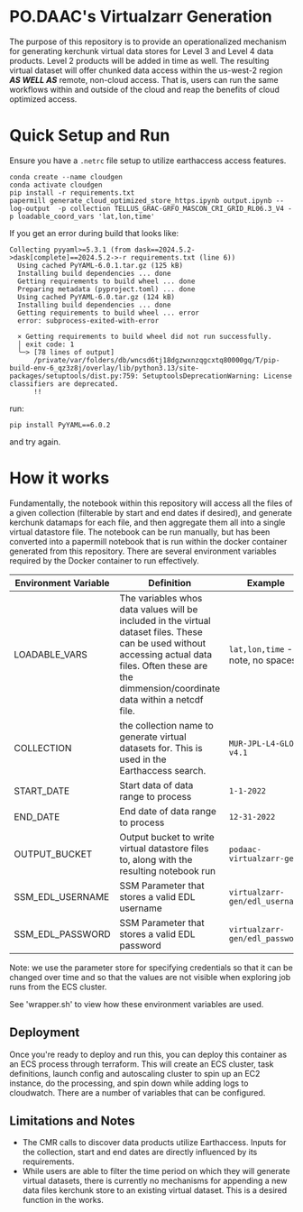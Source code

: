 # PO.DAAC's Virtualzarr Generation

The purpose of this repository is to provide an operationalized mechanism for generating kerchunk virtual data stores for Level 3 and Level 4 data products. Level 2 products will be added in time as well. The resulting virtual dataset will offer chunked data access within the us-west-2 region ***AS WELL AS*** remote, non-cloud access. That is, users can run the same workflows within and outside of the cloud and reap the benefits of cloud optimized access.

# Quick Setup and Run

Ensure you have a `.netrc` file setup to utilize earthaccess access features.

```
conda create --name cloudgen
conda activate cloudgen
pip install -r requirements.txt 
papermill generate_cloud_optimized_store_https.ipynb output.ipynb --log-output  -p collection TELLUS_GRAC-GRFO_MASCON_CRI_GRID_RL06.3_V4 -p loadable_coord_vars 'lat,lon,time' 
```

If you get an error during build that looks like:
```
Collecting pyyaml>=5.3.1 (from dask==2024.5.2->dask[complete]==2024.5.2->-r requirements.txt (line 6))
  Using cached PyYAML-6.0.1.tar.gz (125 kB)
  Installing build dependencies ... done
  Getting requirements to build wheel ... done
  Preparing metadata (pyproject.toml) ... done
  Using cached PyYAML-6.0.tar.gz (124 kB)
  Installing build dependencies ... done
  Getting requirements to build wheel ... error
  error: subprocess-exited-with-error
  
  × Getting requirements to build wheel did not run successfully.
  │ exit code: 1
  ╰─> [78 lines of output]
      /private/var/folders/db/wncsd6tj18dgzwxnzqgcxtq80000gq/T/pip-build-env-6_qz3z8j/overlay/lib/python3.13/site-packages/setuptools/dist.py:759: SetuptoolsDeprecationWarning: License classifiers are deprecated.
      !!

```

run:
```
pip install PyYAML==6.0.2
```
and try again.


# How it works
Fundamentally, the notebook within this repository will access all the files of a given collection (filterable by start and end dates if desired), and generate kerchunk datamaps for each file, and then aggregate them all into a single virtual datastore file. The notebook can be run manually, but has been converted into a papermill notebook that is run within the docker container generated from this repository. There are several environment variables required by the Docker container to run effectively.

| Environment Variable  | Definition |Example |  Used in |
| ------------- | ------------- | ------------- | ------------- |
|  LOADABLE_VARS |  The variables whos data values will be included in the virtual dataset files. These can be used without accessing actual data files. Often these are the dimmension/coordinate data within a netcdf file. | `lat,lon,time` - note, no spaces! | Notebook |
|  COLLECTION | the collection name to generate virtual datasets for. This is used in the Earthaccess search.  | `MUR-JPL-L4-GLOB-v4.1`| Notebook |
|  START_DATE | Start data of data range to process  | `1-1-2022` | Notebook |
|  END_DATE |  End date of data range to process |`12-31-2022` | Notebook |
|  OUTPUT_BUCKET | Output bucket to write virtual datastore files to, along with the resulting notebook run  | `podaac-virtualzarr-gen` | Notebook, container entrypoint |
|  SSM_EDL_USERNAME |  SSM Parameter that stores a valid EDL username | `virtualzarr-gen/edl_username` | container entrypoint |
|  SSM_EDL_PASSWORD |  SSM Parameter that stores a valid EDL password | `virtualzarr-gen/edl_password` | container entrypoint |

Note: we use the parameter store for specifying credentials so that it can be changed over time and so that the values are not visible when exploring job runs from the ECS cluster.

See 'wrapper.sh' to view how these environment variables are used.

## Deployment

Once you're ready to deploy and run this, you can deploy this container as an ECS process through terraform. This will create an ECS cluster, task definitions, launch config and autoscaling cluster to spin up an EC2 instance, do the processing, and spin down while adding logs to cloudwatch. There are a number of variables that can be configured.


## Limitations and Notes

* The CMR calls to discover data products utilize Earthaccess. Inputs for the collection, start and end dates are directly influenced by its requirements.
* While users are able to filter the time period on which they will generate virtual datasets, there is currently no mechanisms for appending a new data files kerchunk store to an existing virtual dataset. This is a desired function in the works.
